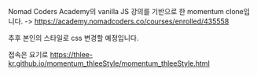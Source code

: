 Nomad Coders Academy의 vanilla JS 강의를 기반으로 한
momentum clone입니다.
-> https://academy.nomadcoders.co/courses/enrolled/435558

추후 본인의 스타일로 css 변경할 예정입니다.

접속은 요기로 
https://thlee-kr.github.io/momentum_thleeStyle/momentum_thleeStyle.html
